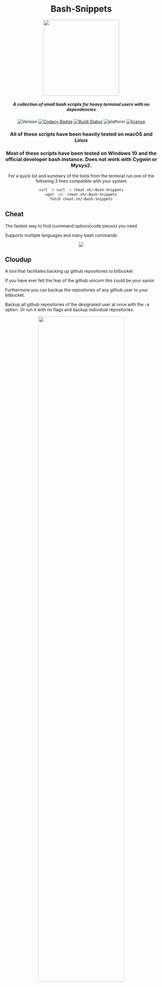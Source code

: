 <div align="center">

# Bash-Snippets

<img src="https://cloud.githubusercontent.com/assets/2059754/24601246/753a7f36-1858-11e7-9d6b-7a0e64fb27f7.png" height="250px" width="250px">

##### A collection of small bash scripts for heavy terminal users with no dependencies

![Version](https://img.shields.io/github/release/alexanderepstein/Bash-Snippets.svg) [![Codacy Badge](https://api.codacy.com/project/badge/Grade/a4bf023a3d0d499abc9d2bf14b296a14)](https://www.codacy.com/app/alexanderepstein/Bash-Snippets?utm_source=github.com&amp;utm_medium=referral&amp;utm_content=alexanderepstein/Bash-Snippets&amp;utm_campaign=Badge_Grade) [![Build Status](https://travis-ci.org/alexanderepstein/Bash-Snippets.svg?branch=master)](https://travis-ci.org/alexanderepstein/Bash-Snippets) ![platform](https://img.shields.io/badge/platform-OSX%2C%20Linux%20%26%20Windows-blue.svg)  [![license](https://img.shields.io/github/license/mashape/apistatus.svg?style=plastic)]()



### All of these scripts have been heavily tested on macOS and Linux
### Most of these scripts have been tested on Windows 10 and the official developer bash instance. Does not work with Cygwin or Mysys2.

For a quick list and summary of the tools from the terminal run one of the following 3 lines compatible with your system

```bash
curl -A curl -s cheat.sh/~Bash-Snippets
wget -qO- cheat.sh/~Bash-Snippets
fetch cheat.sh/~Bash-Snippets
```

</div>

## Cheat

The fastest way to find {command options|code pieces} you need

Supports multiple languages and many bash commands

<div align="center">

<img max-height="500px" max-width="500px" src="https://github.com/alexanderepstein/Bash-Snippets/blob/master/cheat/cheat.png?raw=true">

</div>

## Cloudup

A tool that facilitates backing up github repositories to bitbucket

If you have ever felt the fear of the github unicorn this could be your savior

Furthermore you can backup the repositories of any github user to your bitbucket.

Backup all github repositories of the designated user at once with the -a option.
Or run it with no flags and backup individual repositories.

<div align="center">

<img height="75%" width="75%" src="https://github.com/alexanderepstein/Bash-Snippets/blob/master/cloudup/cloudup.png?raw=true">

</div>

## Crypt

A wrapper for openssl that allows for quickly encrypting and decrypting files

```bash
crypt -e [original file] [encrypted file] # encrypts files
crypt -d [encrypted file] [output file] # decrypts files
```
#### Encryption Details
* Uses AES 256 level encryption
* Key is salted before creation
* Password is never in plain text, and OpenSSL generates key based on password
* Encrypted data is encoded in Base64, so it can be used as plain text in an email. (Not usually necessary if attached as a file)

**Tested With**  .pdf, .txt, .docx, .doc, .png, .jpeg

**CAUTION**  Make sure to use different filenames, otherwise your file will be overwritten!


<div align="center">

<img max-height="500px" max-width="500px" src="https://github.com/alexanderepstein/Bash-Snippets/blob/master/crypt/crypt.png?raw=true">

</div>

## Cryptocurrency

Converts Cryptocurrency based on realtime exchange rates

<div align="center">

<img max-height="500px" max-width="500px" src="https://github.com/alexanderepstein/Bash-Snippets/blob/master/cryptocurrency/cryptocurrency.png?raw=true">

</div>

If you want to bypass to guided input you can pass in 3 arguments and it will run from there
ex.```currency [baseCurrency] [exchangeToCurrency] [amountBeingExchanged]```
so a valid use case would be ```currency BTC USD 12.35```

Written by: [Jonas-Taha El Sesiy](https://github.com/elsesiy)

## Currency

Converts currency based on realtime exchange rates

<div align="center">

<img max-height="500px" max-width="500px" src="https://github.com/alexanderepstein/Bash-Snippets/blob/master/currency/currency.png?raw=true">

</div>

If you want to bypass to guided input you can pass in 3 arguments and it will run from there
ex.```currency [baseCurrency] [exchangeToCurrency] [amountBeingExchanged]```
so a valid use case would be ```currency USD EUR 12.35```


## Geo

Provides data for  wan, lan, router, dns, mac, and ip geolocation


<div align="center">

<img max-height="500px" max-width="500px" src="https://github.com/alexanderepstein/Bash-Snippets/blob/master/geo/geo.png?raw=true">

</div>

Written by: [Jake Meyer](https://github.com/jakewmeyer)

## Movies

Quick search that grabs relevant information about a movie

<div align="center">

<img max-height="500px" max-width="500px" src="https://github.com/alexanderepstein/Bash-Snippets/blob/master/movies/movies.png?raw=true">

</div>

## Newton

Performs numerical calculations all the way up to symbolic math parsing.

<div align="center">

<img max-height="500px" max-width="500px" src="https://github.com/alexanderepstein/Bash-Snippets/blob/master/newton/newton.png?raw=true">

</div>

## Qrify

Takes any string of text and turns it into a qr code

This is useful for sending links or saving a string of commands to your phone


<div align="center">

<img max-height="500px" max-width="500px" src="https://github.com/alexanderepstein/Bash-Snippets/blob/master/qrify/qrify.png?raw=true">

</div>

Written by: [Linyos Torovoltos](http://github.com/linyostorovovoltos)


## Short

Gets the link that is being masked by a url shortner

<div align="center">

<img max-height="500px" max-width="500px" src="https://github.com/alexanderepstein/Bash-Snippets/blob/master/short/short.png?raw=true">

</div>


## Siteciphers

Check which ciphers are enabled / disabled for a given https site.

Sometimes ciphers are deemed vulnerable, so when you are changing configuration, this can be used to confirm that the cipher truly is disabled.

Some browsers (For example old versions of IE) don't support some of the newer ciphers, which would be a good example of when a SysAdmin would need a list of currently supported ciphers so that changes can be made.

<div align="center">

<img height="75%" width="75%" src="https://github.com/alexanderepstein/Bash-Snippets/blob/master/siteciphers/siteciphers.png?raw=true">

</div>


## Stocks

Provides information about a certain stock symbol


<div align="center">

<img max-height="500px" max-width="500px" src="https://github.com/alexanderepstein/Bash-Snippets/blob/master/stocks/stocks.png?raw=true">

</div>


## Taste

Recommendation engine that provides three similar items like the supplied item

Also can provide information on a given item

Valid items are: shows, books, music, artists, movies, authors, games

<div align="center">

<img max-height="500px" max-width="500px" src="https://github.com/alexanderepstein/Bash-Snippets/blob/master/taste/taste.png?raw=true">

</div>

### Needs an API Key (don't worry it's free)
* Get the API key [here](https://tastedive.com/account/api_access)
* After getting the API key run the following line ```export TASTE_API_KEY="yourAPIKeyGoesHere" >> ~/.bash_profile```


## todo

A simplistic command line todo list


<div align="center">

<img max-height="500px" max-width="500px" src="https://github.com/alexanderepstein/Bash-Snippets/blob/master/todo/todo.png?raw=true">

</div>


## Weather

Provides a 3 day forecast

With no arguments it will grab the weather for your location as determined by your ip

<div align="center">

<img height="75%" width="75%" src="https://github.com/alexanderepstein/Bash-Snippets/blob/master/weather/weather.png?raw=true">

</div>

With arguments you can pass in a city or country and get the weather in that area


Also can show the current moon phase

<div align="center">

<img height="75%" width="75%" src="https://github.com/alexanderepstein/Bash-Snippets/blob/master/weather/moon.png?raw=true">

</div>


## Youtube-Viewer

Provides a way to watch youtube videos from the terminal.

You can use ```ytview -c [channel name]``` to see recent videos by that artist.

You can use ```ytview -s [videoToSearch]``` or just ```ytview [videoToSearch]``` to search for videos.


<div align="center">

<img height="75%" width="75%" src="https://github.com/alexanderepstein/Bash-Snippets/blob/master/ytview/ytview.png?raw=true">

</div>

Written by: [Linyos Torovoltos](http://github.com/linyostorovovoltos)


## API's Used
* To get location based on ip address: [ipinfo](https://ipinfo.io)
* To get and print weather based on a location: [wttr](http://wttr.in)
* To grab the stock information in JSON format: [alphavantage](https://www.alphavantage.co)
* To grab the latest exchange rate between currencies: [fixer](http://fixer.io)
* To grab information on movies: [omdbapi](http://www.omdbapi.com/)
* To grab recommendations based on an item: [tastedive](https://tastedive.com)
* To determine masked link behind url shortner: [x.datasig](http://x.datasig.io)
* To grab cheatsheets for commands and languages: [cheat](http://cheat.sh/)
* To encode text into a qr code: [qrenco](http://qrenco.de)
* To grab a list of a users repositories: [github](https://developer.github.com/v3/)
* To upload a repository to bitbucket: [bitbucket](https://developer.atlassian.com/bitbucket/api/2/reference/)
* To get your WAN ip address: [ipify](https://www.ipify.org/)
* To grab the latest exchange rate between cryptocurrencies to standard currencies: [coinmarketcap](https://coinmarketcap.com/api/)
* To perform symbolic math and other computations: [newton](https://newton.now.sh)

#### Inspired by: [Ruby-Scripts](https://github.com/jakewmeyer/Ruby-Scripts)

## Installing

### For macOS via homebrew
```bash
brew install bash-snippets
```

### For Sparrowhub users
```bash
sparrow plg install [tool]
```
### For Arch Linux Users
There is an AUR package for bash-snippets located [here](https://aur.archlinux.org/packages/bash-snippets/)

### Otherwise

* First clone the repository:  ```git clone https://github.com/alexanderepstein/Bash-Snippets```

* Then cd into the cloned directory: ```cd Bash-Snippets```

* Git checkout to the latest stable release ```git checkout v1.16.2```

* Run the guided install script with
```bash
./install.sh
```
this will let you choose which scripts to install

* Install all the scripts
```bash
./install.sh all
```

* Install an individual script
```bash
./install.sh stocks
```

## Updating

### For macOS if installed via homebrew
```bash
brew upgrade bash-snippets
```

### Otherwise

With any of the installed tools you can automate the update by running it with the -u option or passing in update as the arguments
Ex.
```bash
stocks update
```
or
```bash
stocks -u
```
This will clone the repository and install the new versions of scripts that were installed, if you didn't install a certain tool this script will not install the new version of that tool.

## Uninstalling

### For macOS if installed via homebrew
```bash
brew uninstall bash-snippets
```

### Otherwise
* If you don't have the Bash-Snippets folder anymore clone the repository:  ```git clone https://github.com/alexanderepstein/Bash-Snippets```

* cd into the Bash-Snippets directory: ```cd Bash-Snippets```

#### To go through a guided uninstall
```bash
./uninstall.sh
```

## Donate
If this project helped you in any way and you feel like buying a broke college kid a cup of coffee

[![Donate](https://img.shields.io/badge/Donate-Venmo-blue.svg)](https://venmo.com/AlexanderEpstein)
[![Donate](https://img.shields.io/badge/Donate-SquareCash-green.svg)](https://cash.me/$AlexEpstein)


## License

MIT License

Copyright (c) 2017 Alex Epstein

Permission is hereby granted, free of charge, to any person obtaining a copy of this software and associated documentation files (the "Software"), to deal in the Software without restriction, including without limitation the rights to use, copy, modify, merge, publish, distribute, sublicense, and/or sell copies of the Software, and to permit persons to whom the Software is furnished to do so, subject to the following conditions:

The above copyright notice and this permission notice shall be included in all copies or substantial portions of the Software.

THE SOFTWARE IS PROVIDED "AS IS", WITHOUT WARRANTY OF ANY KIND, EXPRESS OR IMPLIED, INCLUDING BUT NOT LIMITED TO THE WARRANTIES OF MERCHANTABILITY, FITNESS FOR A PARTICULAR PURPOSE AND NONINFRINGEMENT. IN NO EVENT SHALL THE AUTHORS OR COPYRIGHT HOLDERS BE LIABLE FOR ANY CLAIM, DAMAGES OR OTHER LIABILITY, WHETHER IN AN ACTION OF CONTRACT, TORT OR OTHERWISE, ARISING FROM, OUT OF OR IN CONNECTION WITH THE SOFTWARE OR THE USE OR OTHER DEALINGS IN THE SOFTWARE.
